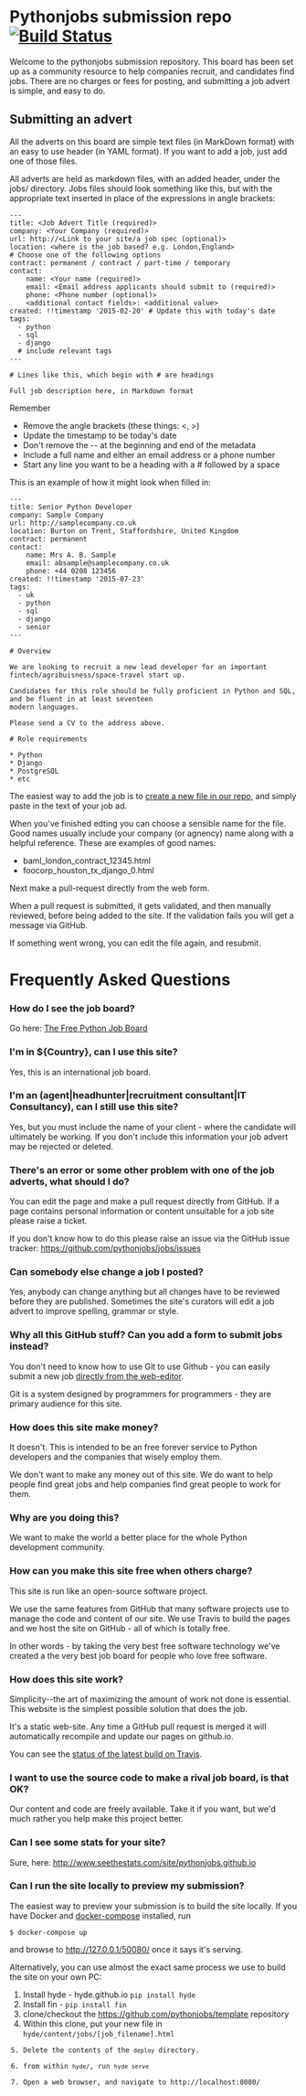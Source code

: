 # Pythonjobs submission repo [![Build Status](https://travis-ci.org/pythonjobs/jobs.svg)](https://travis-ci.org/pythonjobs/jobs)

Welcome to the pythonjobs submission repository.  This board has been set up as a community resource to help companies recruit, and candidates find jobs.  There are no charges or fees for posting, and submitting a job advert is simple, and easy to do.
 
## Submitting an advert

All the adverts on this board are simple text files (in MarkDown format) with an easy to use header (in YAML format). If you want to add a job, just add one of those files.
 
All adverts are held as markdown files, with an added header, under the jobs/ directory.  Jobs files should look something like this, but with the appropriate text inserted in place of the expressions in angle brackets:

```
---
title: <Job Advert Title (required)>
company: <Your Company (required)>
url: http://<Link to your site/a job spec (optional)>
location: <where is the job based? e.g. London,England>
# Choose one of the following options
contract: permanent / contract / part-time / temporary
contact:
    name: <Your name (required)>
    email: <Email address applicants should submit to (required)>
    phone: <Phone number (optional)>
    <additional contact fields>: <additional value>
created: !!timestamp '2015-02-20' # Update this with today's date
tags:
  - python
  - sql
  - django 
  # include relevant tags
---

# Lines like this, which begin with # are headings

Full job description here, in Markdown format
```
Remember
* Remove the angle brackets (these things: <, >)
* Update the timestamp to be today's date
* Don't remove the -- at the beginning and end of the metadata
* Include a full name and either an email address or a phone number
* Start any line you want to be a heading with a # followed by a space

This is an example of how it might look when filled in:

```
---
title: Senior Python Developer
company: Sample Company
url: http://samplecompany.co.uk
location: Burton on Trent, Staffordshire, United Kingdom
contract: permanent
contact:
    name: Mrs A. B. Sample
    email: absample@samplecompany.co.uk
    phone: +44 0208 123456
created: !!timestamp '2015-07-23' 
tags:
  - uk
  - python
  - sql
  - django
  - senior
---

# Overview

We are looking to recruit a new lead developer for an important fintech/agribuisness/space-travel start up.

Candidates for this role should be fully proficient in Python and SQL, and be fluent in at least seventeen
modern languages.

Please send a CV to the address above.

# Role requirements

* Python
* Django
* PostgreSQL
* etc

```

The easiest way to add the job is to [create a new file in our repo](https://github.com/pythonjobs/jobs/new/master/jobs), and simply paste in the text of your job ad.

When you've finished edting you can choose a sensible name for the file. Good names usually include your company (or agnency) name along with a helpful reference. These are examples of good names:

* baml_london_contract_12345.html
* foocorp_houston_tx_django_0.html

Next make a pull-request directly from the web form.

When a pull request is submitted, it gets validated, and then manually reviewed, before being added to the site. If the validation fails you will get a message via GitHub.

If something went wrong, you can edit the file again, and resubmit.

# Frequently Asked Questions

### How do I see the job board?

Go here: [The Free Python Job Board](http://pythonjobs.github.io/)

### I'm in ${Country}, can I use this site?

Yes, this is an international job board.

### I'm an (agent|headhunter|recruitment consultant|IT Consultancy), can I still use this site?

Yes, but you must include the name of your client - where the candidate will ultimately be working. If you don't include this information your job advert may be rejected or deleted.

### There's an error or some other problem with one of the job adverts, what should I do?

You can edit the page and make a pull request directly from GitHub. If a page contains personal information or content unsuitable for a job site please raise a ticket.

If you don't know how to do this please raise an issue via the GitHub issue tracker: https://github.com/pythonjobs/jobs/issues

### Can somebody else change a job I posted?

Yes, anybody can change anything but all changes have to be reviewed before they are published. Sometimes the site's curators will edit a job advert to improve spelling, grammar or style. 
 
### Why all this GitHub stuff? Can you add a form to submit jobs instead?

You don't need to know how to use Git to use Github - you can easily submit a new job [directly from the web-editor](https://github.com/pythonjobs/jobs/new/master/jobs).

Git is a system designed by programmers for programmers - they are primary audience for this site.

### How does this site make money?

It doesn't. This is intended to be an free forever service to Python developers and the companies that wisely employ them.

We don't want to make any money out of this site.  We do want to help people find great jobs and help companies find great people to work for them.

### Why are you doing this?

We want to make the world a better place for the whole Python development community.

### How can you make this site free when others charge?

This site is run like an open-source software project. 

We use the same features from GitHub that many software projects use to manage the code and content of our site. We use Travis to build the pages and we host the site on GitHub - all of which is totally free.

In other words - by taking the very best free software technology we've created a the very best job board for people who love free software.

### How does this site work?

Simplicity--the art of maximizing the amount of work not done is essential. This website is the simplest possible solution that does the job.

It's a static web-site. Any time a GitHub pull request is merged it will automatically recompile and update our pages on github.io.

You can see the [status of the latest build on Travis](https://travis-ci.org/pythonjobs/jobs).

### I want to use the source code to make a rival job board, is that OK?

Our content and code are freely available. Take it if you want, but we'd much rather you help make this project better.

### Can I see some stats for your site?

Sure, here: http://www.seethestats.com/site/pythonjobs.github.io

### Can I run the site locally to preview my submission?

The easiest way to preview your submission is to build the site locally.
If you have Docker and [docker-compose](https://docs.docker.com/compose/) installed, run

```console
$ docker-compose up
```

and browse to http://127.0.0.1/50080/ once it says it's serving.

Alternatively, you can use almost the exact same process we use to build the site on your own PC:

1. Install hyde - hyde.github.io <code>pip install hyde</code>
2. Install fin - <code>pip install fin</code>
3. clone/checkout the https://github.com/pythonjobs/template repository
4. Within this clone, put your new file in <code>hyde/content/jobs/[job_filename].html
5. Delete the contents of the <code>deploy</code> directory.
6. from within <code>hyde/</code>, run <code>hyde serve</code>
7. Open a web browser, and navigate to http://localhost:8080/
